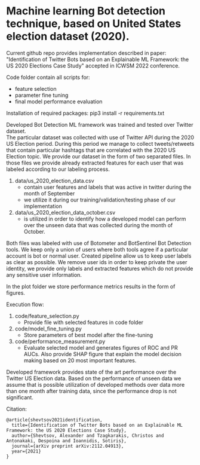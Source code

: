 # Machine learning Bot detection technique, based on United States election dataset (2020).

Current github repo provides implementation described in paper: "Identification of Twitter Bots based on an Explainable ML Framework: the US 2020 Elections Case Study" accepted in ICWSM 2022 conference. 

Code folder contain all scripts for:
- feature selection
- parameter fine tuning
- final model performance evaluation

Installation of required packages:
pip3 install -r requirements.txt

Developed Bot Detection ML framework was trained and tested over Twitter dataset.\
The particular dataset was collected with use of Twitter API during the 2020 US Election period. During this period we manage to collect tweets/retweets that contain particular hashtags that are correlated with the 2020 US Election topic.
We provide our dataset in the form of two separated files. In those files we provide already extracted features for each user that was labeled according to our labeling process.

1. data/us_2020_election_data.csv
   - contain user features and labels that was active in twitter during the month of September
   - we utilize it during our training/validation/testing phase of our implementation
2. data/us_2020_election_data_october.csv
   - is utilized in order to identify how a developed model can perform over the unseen data that was collected during the month of October.

Both files was labeled with use of Botometer and BotSentinel Bot Detection tools. We keep only a union of users where both tools agree if a particular account is bot or normal user. Created pipeline allow us to keep user labels as clear as possible.
We remove user ids in order to keep private the user identity, we provide only labels and extracted features which do not provide any sensitive user information.

In the plot folder we store performance metrics results in the form of figures.


Execution flow:
1. code/feature_selection.py
   - Provide file with selected features in code folder
2. code/model_fine_tuning.py
   - Store parameters of best model after the fine-tuning
3. code/performance_measurement.py
   - Evaluate selected model and generates figures of ROC and PR AUCs. Also provide SHAP figure that explain the model decision making based on 20 most important features.

Developed framework provides state of the art performance over the Twitter US Election data. Based on the performance of unseen data we assume that is possible utilization of developed methods over data more than one month after training data, since the performance drop is not significant. 

Citation:
```
@article{shevtsov2021identification,
  title={Identification of Twitter Bots based on an Explainable ML Framework: the US 2020 Elections Case Study},
  author={Shevtsov, Alexander and Tzagkarakis, Christos and Antonakaki, Despoina and Ioannidis, Sotiris},
  journal={arXiv preprint arXiv:2112.04913},
  year={2021}
}
```
